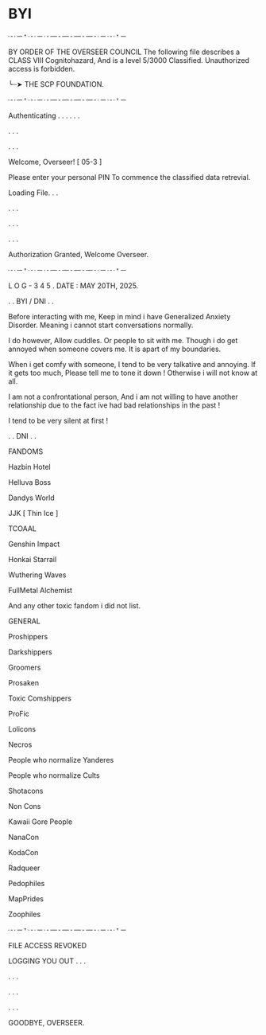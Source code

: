 # BYI

┄ ─ 𐎟 ┄ ─ ┄─┄─┄─┄─┄ ─ ┄ 𐎟 ─

BY ORDER OF THE OVERSEER COUNCIL The following file describes a CLASS VIII Cognitohazard, And is a level 5/3000 Classified. Unauthorized access is forbidden.

╰┈➤ THE SCP FOUNDATION.

┄ ─ 𐎟 ┄ ─ ┄─┄─┄─┄─┄ ─ ┄ 𐎟 ─

Authenticating . . . . . .

. . .

. . .

Welcome, Overseer! [ 05-3 ]

Please enter your personal PIN To commence the classified data retrevial.

Loading File. . .

. . .

. . .

. . .

Authorization Granted, Welcome Overseer.

┄ ─ 𐎟 ┄ ─ ┄─┄─┄─┄─┄ ─ ┄ 𐎟 ─

L O G - 3 4 5 . DATE : MAY 20TH, 2025.

. . BYI / DNI . .

Before interacting with me, Keep in mind i have Generalized Anxiety Disorder. Meaning i cannot start conversations normally. 

I do however, Allow cuddles. Or people to sit with me. Though i do get annoyed when someone covers me. It is apart of my boundaries.

When i get comfy with someone, I tend to be very talkative and annoying. If it gets too much, Please tell me to tone it down ! Otherwise i will not know at all.

I am not a confrontational person, And i am not willing to have another relationship due to the fact ive had bad relationships in the past !

I tend to be very silent at first !

. . DNI . .

FANDOMS

Hazbin Hotel

Helluva Boss

Dandys World

JJK [ Thin Ice ] 

TCOAAL

Genshin Impact

Honkai Starrail

Wuthering Waves

FullMetal Alchemist

And any other toxic fandom i did not list.

GENERAL

Proshippers

Darkshippers

Groomers

Prosaken

Toxic Comshippers

ProFic

Lolicons

Necros

People who normalize Yanderes

People who normalize Cults

Shotacons

Non Cons

Kawaii Gore People

NanaCon

KodaCon

Radqueer

Pedophiles

MapPrides

Zoophiles

┄ ─ 𐎟 ┄ ─ ┄─┄─┄─┄─┄ ─ ┄ 𐎟 ─

FILE ACCESS REVOKED

LOGGING YOU OUT . . .

. . .

. . .

. . .

GOODBYE, OVERSEER.
